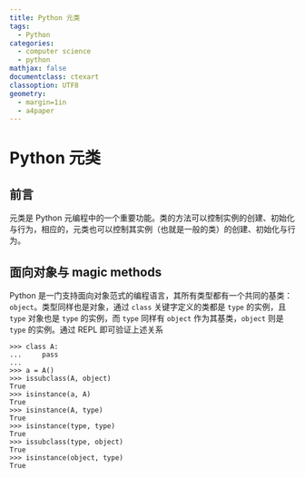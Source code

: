 ```yaml
---
title: Python 元类
tags:
  - Python
categories:
  - computer science
  - python
mathjax: false
documentclass: ctexart
classoption: UTF8
geometry:
  - margin=1in
  - a4paper
---
```


# Python 元类

## 前言

元类是 Python 元编程中的一个重要功能。类的方法可以控制实例的创建、初始化与行为，相应的，元类也可以控制其实例（也就是一般的类）的创建、初始化与行为。

## 面向对象与 magic methods

Python 是一门支持面向对象范式的编程语言，其所有类型都有一个共同的基类：`object`。类型同样也是对象，通过 `class` 关键字定义的类都是 `type` 的实例，且 `type` 对象也是 `type` 的实例，而 `type` 同样有 `object` 作为其基类，`object` 则是 `type` 的实例。通过 REPL 即可验证上述关系

```python-repl
>>> class A:
...     pass
...
>>> a = A()
>>> issubclass(A, object)
True
>>> isinstance(a, A)
True
>>> isinstance(A, type)
True
>>> isinstance(type, type)
True
>>> issubclass(type, object)
True
>>> isinstance(object, type)
True
```